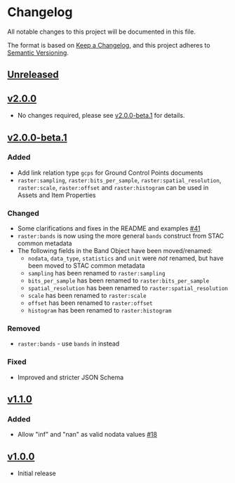 # Changelog

All notable changes to this project will be documented in this file.

The format is based on [Keep a Changelog](https://keepachangelog.com/en/1.0.0/),
and this project adheres to [Semantic Versioning](https://semver.org/spec/v2.0.0.html).

## [Unreleased]

## [v2.0.0]

- No changes required, please see [v2.0.0-beta.1](#v200-beta1) for details.

## [v2.0.0-beta.1]

### Added

- Add link relation type `gcps` for Ground Control Points documents
- `raster:sampling`, `raster:bits_per_sample`, `raster:spatial_resolution`, `raster:scale`, `raster:offset` and `raster:histogram`
  can be used in Assets and Item Properties

### Changed

- Some clarifications and fixes in the README and examples [#41](https://github.com/stac-extensions/raster/pull/41)
- `raster:bands` is now using the more general `bands` construct from STAC common metadata
- The following fields in the Band Object have been moved/renamed:
  - `nodata`, `data_type`, `statistics` and `unit` were *not* renamed, but have been moved to STAC common metadata
  - `sampling` has been renamed to `raster:sampling`
  - `bits_per_sample` has been renamed to `raster:bits_per_sample`
  - `spatial_resolution` has been renamed to `raster:spatial_resolution`
  - `scale` has been renamed to `raster:scale`
  - `offset` has been renamed to `raster:offset`
  - `histogram` has been renamed to `raster:histogram`

### Removed

- `raster:bands` - use `bands` in instead

### Fixed

- Improved and stricter JSON Schema

## [v1.1.0]

### Added

- Allow "inf" and "nan" as valid nodata values [#18](https://github.com/stac-extensions/raster/issues/18)

## [v1.0.0]

- Initial release

[Unreleased]: <https://github.com/stac-extensions/raster/compare/v2.0.0...HEAD>
[v2.0.0]: <https://github.com/stac-extensions/raster/compare/v2.0.0-beta.1...v2.0.0>
[v2.0.0-beta.1]: <https://github.com/stac-extensions/tree/v2.0.0-beta.1>
[v1.1.0]: <https://github.com/stac-extensions/tree/v1.1.0>
[v1.0.0]: <https://github.com/stac-extensions/tree/v1.0.0>
